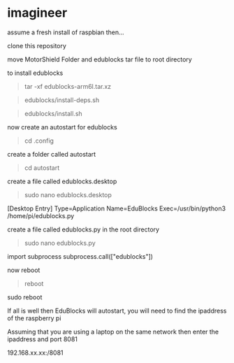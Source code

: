 # imagineer

assume a fresh install of raspbian then...

clone this repository

move MotorShield Folder and edublocks tar file to root directory

to install edublocks

>tar -xf edublocks-arm6l.tar.xz

>edublocks/install-deps.sh

>edublocks/install.sh

now create an autostart for edublocks

>cd .config

create a folder called autostart

>cd autostart

create a file called edublocks.desktop

>sudo nano edublocks.desktop

[Desktop Entry]
Type=Application
Name=EduBlocks
Exec=/usr/bin/python3 /home/pi/edublocks.py

create a file called edublocks.py in the root directory

>sudo nano edublocks.py

import subprocess
subprocess.call(["edublocks"])

now reboot

>reboot

sudo reboot

If all is well then EduBlocks will autostart, you will need to find the ipaddress of the raspberry pi

Assuming that you are using a laptop on the same network then enter the ipaddress and port 8081

192.168.xx.xx:/8081
